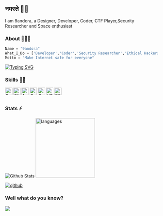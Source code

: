 
## नमस्ते 🙏🏻
I am  9andora, a Designer, Developer, Coder, CTF Player,Security Researcher and  Space enthusiast

### About 🙋🏻‍♂️
```python
Name = "9andora"
What_I_Do = ['Developer','Coder','Security Researcher','Ethical Hackers','CTF','OSINT','Hardware Hacker']
Motto = "Make Internet safe for everyone"
```
[![Typing SVG](https://readme-typing-svg.herokuapp.com?font=Ubuntu&color=%2336BCF7&vCenter=true&height=35&lines=root%23+whoami;%E2%9C%93+9andora;root%23+Alias;%E2%9C%93+Pandora;%E2%9C%93+Web+Pentester;%E2%9C%93+Ethical+Hacker;%E2%9C%93+Developer+;%E2%9C%93+Open+source+Toolmaker+)](https://git.io/typing-svg)



### Skills 👨‍💻

<img align="left" alt="Python" width="24px" src="https://cdn.jsdelivr.net/npm/simple-icons@3.2.0/icons/python.svg" />
<img align="left" alt="GitHub" width="24px" src="https://cdn.jsdelivr.net/npm/simple-icons@3.2.0/icons/github.svg" />
<img align="left" alt="Android" width="24px" src="https://cdn.jsdelivr.net/npm/simple-icons@3.2.0/icons/android.svg" />
<img align="left" alt="C" width="24px" src="https://cdn.jsdelivr.net/npm/simple-icons@3.2.0/icons/c.svg" />
<img align="left" alt="C++" width="24px" src="https://cdn.jsdelivr.net/npm/simple-icons@3.2.0/icons/cplusplus.svg" />
<img align="left" alt="HTML" width="24px" src="https://cdn.jsdelivr.net/npm/simple-icons@3.2.0/icons/html5.svg" />
<img align="left" alt="CSS" width="24px" src="https://cdn.jsdelivr.net/npm/simple-icons@3.2.0/icons/css3.svg" />
</br>
</br>

### Stats ⚡️

![Github Stats](https://github-stats-alpha.vercel.app/api/?username=9andora&tc=333&ic=333)
<img src="https://github-readme-stats.vercel.app/api/top-langs/?username=9andora&layout=compact&theme=tokyday" alt="languages" height="195">


[![github](https://img.shields.io/badge/github-%2324292e.svg?style=for-the-badge&logo=github&logoColor=white)](https://github.com/9andora)


### Well what do you know?
<a href="https://github.com/anuraghazra/github-readme-stats">
<img align="center" src="https://github-readme-stats.vercel.app/api/top-langs/?username=9andora"/>






